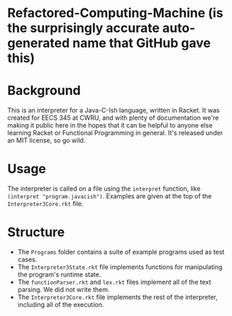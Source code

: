 # Refactored-Computing-Machine (is the surprisingly accurate auto-generated name that GitHub gave this)

# Background
This is an interpreter for a Java-C-Ish language, written in Racket. It was created for EECS 345 at CWRU, and with plenty of documentation we're making it public here in the hopes that it can be helpful to anyone else learning Racket or Functional Programming in general. It's released under an MIT license, so go wild.

# Usage
The interpreter is called on a file using the `interpret` function, like `(interpret "program.javacish")`. Examples are given at the top of the `Interpreter3Core.rkt` file.

# Structure
- The `Programs` folder contains a suite of example programs used as test cases.
- The `Interpreter3State.rkt` file implements functions for manipulating the program's runtime state.
- The `functionParser.rkt` and `lex.rkt` files implement all of the text parsing. We did not write them.
- The `Interpreter3Core.rkt` file implements the rest of the interpreter, including all of the execution.
